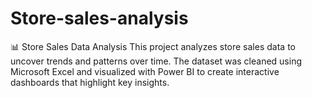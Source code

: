 # Store-sales-analysis
📊 Store Sales Data Analysis This project analyzes store sales data to uncover trends and patterns over time. The dataset was cleaned using Microsoft Excel and visualized with Power BI to create interactive dashboards that highlight key insights.
